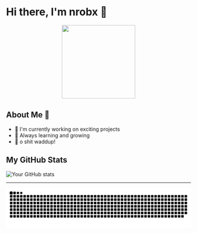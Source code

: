 # Hi there, I'm nrobx 👋

<div align="center">
  <img src="https://media.giphy.com/media/ZZTL1YLKZ48URCoC6B/giphy.gif" width="200" height="200"/>
</div>

## About Me 🐸
- 🔭 I'm currently working on exciting projects
- 🌱 Always learning and growing
- 🐸 o shit waddup!

## My GitHub Stats
![Your GitHub stats](https://github-readme-stats.vercel.app/api?username=nrobx&show_icons=true&theme=dark)

---
<div align="center">
  <img src="https://raw.githubusercontent.com/Platane/snk/output/github-contribution-grid-snake.svg" alt="snake eating contributions"/>
</div>